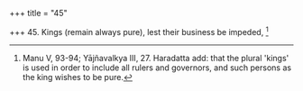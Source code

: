 +++
title = "45"

+++
45. Kings (remain always pure), lest their business be impeded, [^25] 


[^25]:  Manu V, 93-94; Yājñavalkya III, 27. Haradatta add: that the plural 'kings' is used in order to include all rulers and governors, and such persons as the king wishes to be pure.
